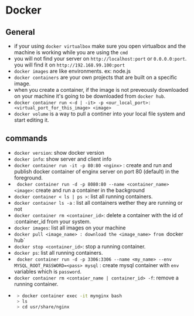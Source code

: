 # Docker

## General
- if your using `docker virtualbox` make sure you open virtualbox and the machine is working while you are using the `cmd`
- you will not find your server on `http://localhost:port` or `0.0.0.0:port`. you will find it on `http://192.168.99.100:port`
- `docker images` are like environments. ex: node.js 
- `docker containers` are your own projects that are built on a specific image.
- when you create a container, if the image is not preveously downloaded on your machine it's going to be downloaded from `docker hub`.
- `docker container run <-d | -it> -p <our_local_port>:<virtual_port_for_this_image> <image>`
- `docker volume` is a way to pull a continer into your local file system and start editing it.


## commands
- `docker version`: show docker version
- `docker info`: show server and client info
- `docker container run -it -p 80:80 <nginx>` : create and run and publish docker container of enginx server on port 80 (default) in the foreground.
- ` docker container run -d -p 8080:80 --name <container_name> <image>`: create and run a container in the background
- `docker container < ls | ps >`: list all running containers.
- `docker container ls -a` : list all containers wether they are running or not
- `docker container rm <container_id>`: delete a container with the id of :container_id from your system.
- `docker images`: list all images on your machine
- `docker pull <image_name> : download the <image_name> from `docker hub`
- `docker stop <container_id>`: stop a running container.
- `docker ps`: list all running containers.
- ` docker container run -d -p 3306:3306 --name <my_name> --env MYSQL_ROOT_PASSWORD=<pass> mysql` : create mysql container with `env` variables which is `password`.
- `docker container rm <contaier_name | container_id> -f`: remove a running container.
- 
   ```bash
    > docker container exec -it mynginx bash
    > ls
    > cd usr/share/nginx
   ```


